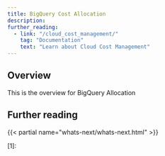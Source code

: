 ```yaml
---
title: BigQuery Cost Allocation
description: 
further_reading:
  - link: "/cloud_cost_management/"
    tag: "Documentation"
    text: "Learn about Cloud Cost Management"
---
```


## Overview
This is the overview for BigQuery Allocation

## 

## Further reading

{{< partial name="whats-next/whats-next.html" >}}

[1]: 
